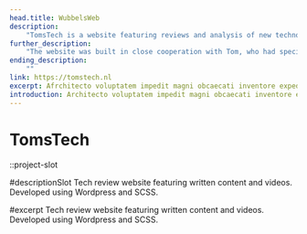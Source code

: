 ```yaml
---
head.title: WubbelsWeb
description: 
    "TomsTech is a website featuring reviews and analysis of new technologies written by Tom, the owner of the website. In addition to written content, Tom also occasionally creates videos to go along with his reviews. The website was developed using Wordpress and SCSS, and features a clean and modern design that showcases Tom's reviews and videos."
further_description: 
    "The website was built in close cooperation with Tom, who had specific ideas about the look and feel of the site. The development team worked closely with Tom to ensure that the website matched his desired aesthetic and provided a smooth and intuitive user experience for visitors. The website serves as an important platform for Tom to share his knowledge and insights about new technologies with a wider audience."
ending_description: 
    ""
link: https://tomstech.nl
excerpt: Afrchitecto voluptatem impedit magni obcaecati inventore expedita, molestias libero facilis similique? Expedita, delectus.
introduction: Architecto voluptatem impedit magni obcaecati inventore expedita, molestias libero facilis similique? Expedita, delectus.
---
```

# TomsTech
::project-slot
<!-- Industrial Design project -->

#descriptionSlot
Tech review website featuring written content and videos. Developed using Wordpress and SCSS.

#excerpt
Tech review website featuring written content and videos. Developed using Wordpress and SCSS.

<!-- # TomsTech
::project-slot
Tech Man

#namedSlot
Web development for a technology journalist. The design was made through co-designing sessions. Made with Wordpress and SASS.
:: -->
